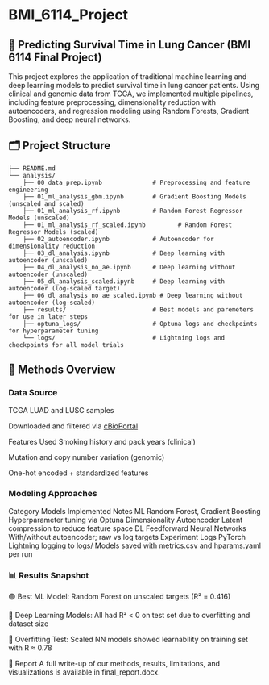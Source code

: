 # BMI_6114_Project
## 🧬 Predicting Survival Time in Lung Cancer (BMI 6114 Final Project)
This project explores the application of traditional machine learning and deep learning models to predict survival time in lung cancer patients. Using clinical and genomic data from TCGA, we implemented multiple pipelines, including feature preprocessing, dimensionality reduction with autoencoders, and regression modeling using Random Forests, Gradient Boosting, and deep neural networks.

## 🗂 Project Structure
```
├── README.md
└── analysis/
    ├── 00_data_prep.ipynb              # Preprocessing and feature engineering
    ├── 01_ml_analysis_gbm.ipynb        # Gradient Boosting Models (unscaled and scaled)
    ├── 01_ml_analysis_rf.ipynb         # Random Forest Regressor Models (unscaled)
    ├── 01_ml_analysis_rf_scaled.ipynb         # Random Forest Regressor Models (scaled)
    ├── 02_autoencoder.ipynb            # Autoencoder for dimensionality reduction
    ├── 03_dl_analysis.ipynb            # Deep learning with autoencoder (unscaled)
    ├── 04_dl_analysis_no_ae.ipynb      # Deep learning without autoencoder (unscaled)
    ├── 05_dl_analysis_scaled.ipynb     # Deep learning with autoencoder (log-scaled target)
    ├── 06_dl_analysis_no_ae_scaled.ipynb # Deep learning without autoencoder (log-scaled)
    ├── results/                        # Best models and paremeters for use in later steps
    ├── optuna_logs/                    # Optuna logs and checkpoints for hyperparameter tuning
    └── logs/                           # Lightning logs and checkpoints for all model trials
```
## 🧪 Methods Overview
### Data Source
TCGA LUAD and LUSC samples

Downloaded and filtered via [cBioPortal](https://www.cbioportal.org/study/summary?id=nsclc_tcga_broad_2016)

Features Used
Smoking history and pack years (clinical)

Mutation and copy number variation (genomic)

One-hot encoded + standardized features

### Modeling Approaches

Category	Models Implemented	Notes
ML	Random Forest, Gradient Boosting	Hyperparameter tuning via Optuna
Dimensionality	Autoencoder	Latent compression to reduce feature space
DL	Feedforward Neural Networks	With/without autoencoder; raw vs log targets
Experiment Logs	PyTorch Lightning logging to logs/	Models saved with metrics.csv and hparams.yaml per run

### 📊 Results Snapshot
🟢 Best ML Model: Random Forest on unscaled targets (R² = 0.416)

🔴 Deep Learning Models: All had R² < 0 on test set due to overfitting and dataset size

🔁 Overfitting Test: Scaled NN models showed learnability on training set with R ≈ 0.78

📄 Report
A full write-up of our methods, results, limitations, and visualizations is available in final_report.docx.
